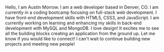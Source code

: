 Hello, I am Austin Morrow. I am a web developer based in Denver, CO. I am currently in a coding bootcamp focusing on full-stack web development. I have front-end development skills with HTML5, CSS3, and JavaScript. I am currently working on learning and enhancing my skills in back-end development with MySQL and MongoDB. I love design! It excites me to see all the building blocks creating an application from the ground up. Let me know if you would like to connect! I can't wait to continue building new projects and meeting new people!

<!---
agmorrow/agmorrow is a ✨ special ✨ repository because its `README.md` (this file) appears on your GitHub profile.
You can click the Preview link to take a look at your changes.
--->
